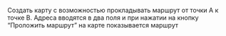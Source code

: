 Создать карту с возможностью прокладывать маршрут от точки A к точке B. Адреса вводятся в два поля и при нажатии на кнопку “Проложить маршрут” на карте показывается маршрут